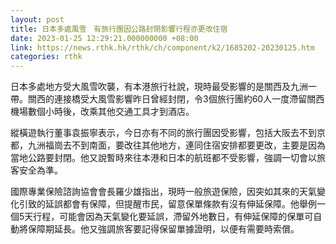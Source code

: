 ```yaml
---
layout: post
title: 日本多處風雪　有旅行團因公路封閉影響行程亦更改住宿
date: 2023-01-25 12:29:21.000000000 +08:00
link: https://news.rthk.hk/rthk/ch/component/k2/1685202-20230125.htm
categories: rthk
---
```


日本多處地方受大風雪吹襲，有本港旅行社說，現時最受影響的是關西及九洲一帶。關西的連接橋受大風雪影響昨日曾經封閉，令3個旅行團約60人一度滯留關西機場數個小時後，改乘其他交通工具才到酒店。

縱橫遊執行董事袁振寧表示，今日亦有不同的旅行團因受影響，包括大阪去不到京都，九洲福崗去不到南面，要改往其他地方，連同住宿安排都要更改，主要是因為當地公路要封閉。他又說暫時來往本港和日本的航班都不受影響，強調一切會以旅客安全為準。

國際專業保險諮詢協會會長羅少雄指出，現時一般旅遊保險，因突如其來的天氣變化引致的延誤都會有保障，但提醒市民，留意保單條款有沒有伸延保障。他舉例一個5天行程，可能會因為天氣變化要延誤，滯留外地數日，有伸延保障的保單可自動將保障期延長。他又強調旅客要記得保留單據證明，以便有需要時索償。
